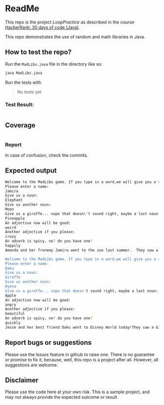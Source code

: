 # ReadMe

This repo is the project *LoopPractice* as described in the course [HackerRank: 30 days of code (Java)](https://www.hackerrank.com/domains/tutorials/30-days-of-code).

This repo demonstrates the use of random and math libraries in Java.

## How to test the repo?

Run the `MadLibs.java` file in the directory like so:

```bash
java MadLibs.java
```

Run the tests with
> No tests yet

### Test Result:

```bash
```

## Coverage

```bash
```

### Report

In case of confusion, check the commits.

## Expected output

```bash
Welcome to the MadLibs game. If you type in a word,we will give you a story!
Please enter a name:
Jamira
Give us a noun:
Elephant
Give us another noun:
Moon
Give us a giraffe... nope that doesn\'t sound right, maybe a last noun:
Pineapple
An adjective now will be good:
weird
Another adjective if you please:
crazy
An adverb is spicy, no? do you have one?
happily
Amanda and her frenemy Jamira went to the zoo last summer.  They saw a huge Elephant and a tiny little Moon. That night they decided to climb happily into the Pineapple to get a closer look. The zoo was weird at night, but they didn't care.... until not 50 not 77, but 32 crazy apes yelled in their faces, making Amanda and Jamira sprint all the way back home.

Welcome to the MadLibs game. If you type in a word,we will give you a story!
Please enter a name:
Daku
Give us a noun:
Giraffe
Give us another noun:
Hyena
Give us a giraffe... nope that doesn't sound right, maybe a last noun:
Apple
An adjective now will be good:
angry
Another adjective if you please:
beautiful
An adverb is spicy, no? do you have one?
quickly
Jesse and her best friend Daku went to Disney World today!They saw a Giraffe in a show at the Magic Kingdom ate a angry feast for dinner. The next day Jesse and Daku ran quickly to meet Mickey Mouse in his Hyena and then that night they gazed at not 76 not 33, but 12 beautiful fireworks shooting from the Apple.

```

## Report bugs or suggestions

Please use the *Issues* feature in github to raise one. There is no guarantee or promise to fix it, because, well, this repo is a project after all. However, all suggestions are welcome.

## Disclaimer

Please use the code here at your own risk. This is a sample project, and may not always provide the expected outcome or result.
